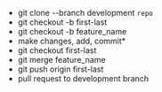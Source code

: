 * git clone --branch development `repo`
* git checkout -b first-last
* git checkout -b feature_name
* make changes, add, commit* 
* git checkout first-last
* git merge feature_name
* git push origin first-last
* pull request to development branch